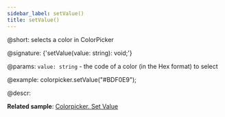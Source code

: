 ```yaml
---
sidebar_label: setValue()
title: setValue()
---          
```


@short: selects a color in ColorPicker

@signature: {'setValue(value: string): void;'}

@params:
`value: string` - the code of a color (in the Hex format) to select

@example:
colorpicker.setValue("#BDF0E9");

@descr:

**Related sample**: [Colorpicker. Set Value](https://snippet.dhtmlx.com/h6oc5qsq)

[comment]: # (@related: colorpicker/manipulating_colorpicker.md#settinggetting-selected-color)

[comment]: # (@relatedapi: colorpicker/api/colorpicker_getvalue_method.md)

